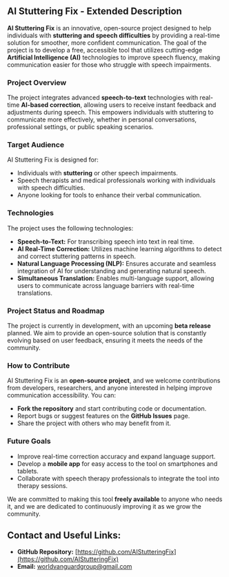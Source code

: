 ## AI Stuttering Fix - Extended Description

**AI Stuttering Fix** is an innovative, open-source project designed to help individuals with **stuttering and speech difficulties** by providing a real-time solution for smoother, more confident communication. The goal of the project is to develop a free, accessible tool that utilizes cutting-edge **Artificial Intelligence (AI)** technologies to improve speech fluency, making communication easier for those who struggle with speech impairments.

### Project Overview
The project integrates advanced **speech-to-text** technologies with real-time **AI-based correction**, allowing users to receive instant feedback and adjustments during speech. This empowers individuals with stuttering to communicate more effectively, whether in personal conversations, professional settings, or public speaking scenarios.

### Target Audience
AI Stuttering Fix is designed for:
- Individuals with **stuttering** or other speech impairments.
- Speech therapists and medical professionals working with individuals with speech difficulties.
- Anyone looking for tools to enhance their verbal communication.

### Technologies
The project uses the following technologies:
- **Speech-to-Text:** For transcribing speech into text in real time.
- **AI Real-Time Correction:** Utilizes machine learning algorithms to detect and correct stuttering patterns in speech.
- **Natural Language Processing (NLP):** Ensures accurate and seamless integration of AI for understanding and generating natural speech.
- **Simultaneous Translation:** Enables multi-language support, allowing users to communicate across language barriers with real-time translations.

### Project Status and Roadmap
The project is currently in development, with an upcoming **beta release** planned. We aim to provide an open-source solution that is constantly evolving based on user feedback, ensuring it meets the needs of the community.

### How to Contribute
AI Stuttering Fix is an **open-source project**, and we welcome contributions from developers, researchers, and anyone interested in helping improve communication accessibility. You can:
- **Fork the repository** and start contributing code or documentation.
- Report bugs or suggest features on the **GitHub Issues** page.
- Share the project with others who may benefit from it.

### Future Goals
- Improve real-time correction accuracy and expand language support.
- Develop a **mobile app** for easy access to the tool on smartphones and tablets.
- Collaborate with speech therapy professionals to integrate the tool into therapy sessions.

We are committed to making this tool **freely available** to anyone who needs it, and we are dedicated to continuously improving it as we grow the community.

## Contact and Useful Links:
- **GitHub Repository:** [https://github.com/AIStutteringFix](https://github.com/AIStutteringFix)
- **Email:** worldvanguardgroup@gmail.com
